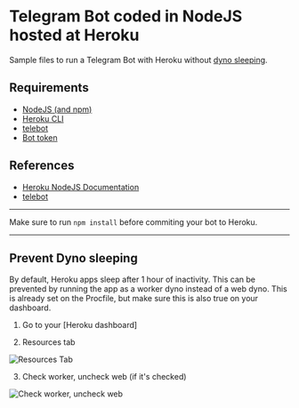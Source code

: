 # Telegram Bot coded in NodeJS hosted at Heroku
Sample files to run a Telegram Bot with Heroku without [dyno sleeping](https://blog.heroku.com/app_sleeping_on_heroku).

## Requirements

* [NodeJS (and npm)](https://nodejs.org/en/)
* [Heroku CLI](https://devcenter.heroku.com/articles/heroku-cli)
* [telebot](https://github.com/mullwar/telebot/)
* [Bot token](https://web.telegram.org/#/im?p=@BotFather)

## References

* [Heroku NodeJS Documentation](https://devcenter.heroku.com/articles/getting-started-with-nodejs#introduction)
* [telebot](https://www.npmjs.com/package/telebot)

---

Make sure to run `npm install` before commiting your bot to Heroku.

---

## Prevent Dyno sleeping

By default, Heroku apps sleep after 1 hour of inactivity. This can be prevented by running the app as a worker dyno instead of a web dyno. This is already set on the Procfile, but make sure this is also true on your dashboard.

1. Go to your [Heroku dashboard]

2. Resources tab

![Resources Tab](https://i.imgur.com/vFMtJnN.jpg)

3. Check worker, uncheck web (if it's checked)

![Check worker, uncheck web](https://i.imgur.com/LxpbJlN.jpg)
